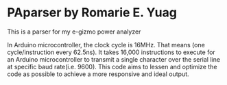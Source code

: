 PAparser
by Romarie E. Yuag
========

This is a parser for my e-gizmo power analyzer

In Arduino microcontroller, the clock cycle is 16MHz. That means (one cycle/instruction every 62.5ns). 
It takes 16,000 instructions to execute for an Arduino microcontroller to transmit a single character over the serial line at specific 
baud rate(i.e. 9600).
This code aims to lessen and optimize the code as possible to achieve a more responsive and ideal output.
